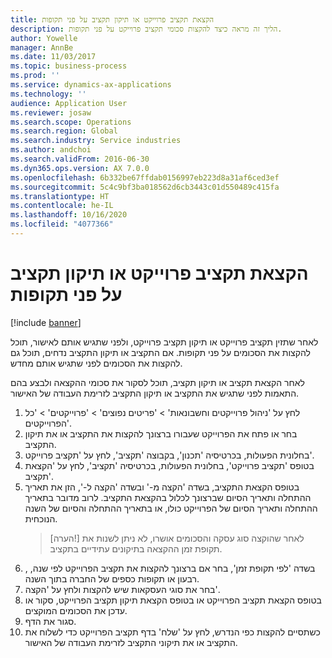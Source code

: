 ```yaml
---
title: הקצאת תקציב פרוייקט או תיקון תקציב על פני תקופות
description: הליך זה מראה כיצד להקצות סכומי תקציב פרוייקט על פני תקופות.
author: Yowelle
manager: AnnBe
ms.date: 11/03/2017
ms.topic: business-process
ms.prod: ''
ms.service: dynamics-ax-applications
ms.technology: ''
audience: Application User
ms.reviewer: josaw
ms.search.scope: Operations
ms.search.region: Global
ms.search.industry: Service industries
ms.author: andchoi
ms.search.validFrom: 2016-06-30
ms.dyn365.ops.version: AX 7.0.0
ms.openlocfilehash: 6b332be67ffdab0156997eb223d8a31af6ced3ef
ms.sourcegitcommit: 5c4c9bf3ba018562d6cb3443c01d550489c415fa
ms.translationtype: HT
ms.contentlocale: he-IL
ms.lasthandoff: 10/16/2020
ms.locfileid: "4077366"
---
```

# <a name="allocate-a-project-budget-or-budget-revision-across-periods"></a>הקצאת תקציב פרוייקט או תיקון תקציב על פני תקופות

[!include [banner](../../includes/banner.md)]

לאחר שתזין תקציב פרוייקט או תיקון תקציב פרוייקט, ולפני שתגיש אותם לאישור, תוכל להקצות את הסכומים על פני תקופות. אם התקציב או תיקון התקציב נדחים, תוכל גם להקצות את הסכומים לפני שתגיש אותם מחדש. 

לאחר הקצאת תקציב או תיקון תקציב, תוכל לסקור את סכומי ההקצאה ולבצע בהם התאמות לפני שתגיש את התקציב או תיקון התקציב לזרימת העבודה של האישור. 

1. לחץ על 'ניהול פרוייקטים וחשבונאות' > 'פריטים נפוצים' > 'פרוייקטים' > 'כל הפרוייקטים'. 
2. בחר או פתח את הפרוייקט שעבורו ברצונך להקצות את התקציב או את תיקון התקציב. 
3. בחלונית הפעולות, בכרטיסיה 'תכנון', בקבוצה 'תקציב', לחץ על 'תקציב פרוייקט'. 
4. בטופס 'תקציב פרוייקט', בחלונית הפעולות, בכרטיסיה 'תקציב', לחץ על 'הקצאת תקציב'. 
5. בטופס הקצאת התקציב, בשדה 'הקצה מ-' ובשדה 'הקצה ל-', הזן את תאריך ההתחלה ותאריך הסיום שברצונך לכלול בהקצאת התקציב. לרוב מדובר בתאריך ההתחלה ותאריך הסיום של הפרוייקט כולו, או בתאריך ההתחלה והסיום של השנה הנוכחית.  
   > [הערה!] לאחר שהוקצה סוג עסקה והסכומים אושרו, לא ניתן לשנות את תקופת זמן ההקצאה בתיקונים עתידיים בתקציב. 
6. בשדה 'לפי תקופת זמן', בחר אם ברצונך להקצות את תקציב הפרוייקט לפי שנה, , רבעון או תקופות כספים של החברה בתוך השנה.
7. בחר את סוגי העסקאות שיש להקצות ולחץ על 'הקצה'. 
8. בטופס הקצאת תקציב הפרוייקט או בטופס הקצאת תיקון תקציב הפרוייקט, סקור או עדכן את הסכומים המוקצים. 
9. סגור את הדף.
10. כשתסיים להקצות כפי הנדרש, לחץ על 'שלח' בדף תקציב הפרוייקט כדי לשלוח את התקציב או את תיקוני התקציב לזרימת העבודה של האישור.  


